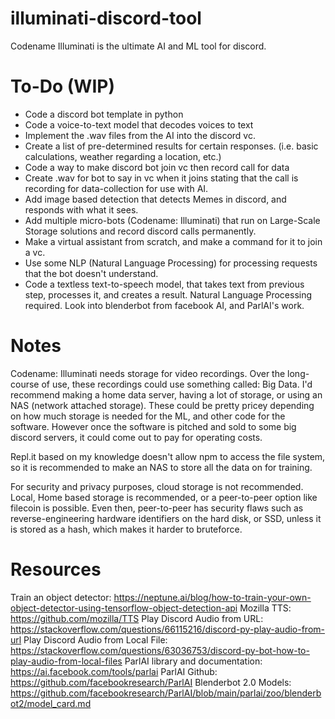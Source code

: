 # illuminati-discord-tool
Codename Illuminati is the ultimate AI and ML tool for discord.

# To-Do (WIP)
- Code a discord bot template in python
- Code a voice-to-text model that decodes voices to text
- Implement the .wav files from the AI into the discord vc.
- Create a list of pre-determined results for certain responses. (i.e. basic calculations, weather regarding a location, etc.)
- Code a way to make discord bot join vc then record call for data
- Create .wav for bot to say in vc when it joins stating that the call is recording for data-collection for use with AI. 
- Add image based detection that detects Memes in discord, and responds with what it sees.
- Add multiple micro-bots (Codename: Illuminati) that run on Large-Scale Storage solutions and record discord calls permanently. 
- Make a virtual assistant from scratch, and make a command for it to join a vc.
- Use some NLP (Natural Language Processing) for processing requests that the bot doesn't understand.
- Code a textless text-to-speech model, that takes text from previous step, processes it, and creates a result. Natural Language Processing required. Look into blenderbot from facebook AI, and ParlAI's work.

# Notes
Codename: Illuminati needs storage for video recordings. Over the long-course of use, these recordings could use something called: Big Data. I'd recommend making a home data server, having a lot of storage, or using an NAS (network attached storage). These could be pretty pricey depending on how much storage is needed for the ML, and other code for the software. However once the software is pitched and sold to some big discord servers, it could come out to pay for operating costs.

Repl.it based on my knowledge doesn't allow npm to access the file system, so it is recommended to make an NAS to store all the data on for training.

For security and privacy purposes, cloud storage is not recommended. Local, Home based storage is recommended, or a peer-to-peer option like filecoin is possible. Even then, peer-to-peer has security flaws such as reverse-engineering hardware identifiers on the hard disk, or SSD, unless it is stored as a hash, which makes it harder to bruteforce.

# Resources

Train an object detector: https://neptune.ai/blog/how-to-train-your-own-object-detector-using-tensorflow-object-detection-api
Mozilla TTS: https://github.com/mozilla/TTS
Play Discord Audio from URL: https://stackoverflow.com/questions/66115216/discord-py-play-audio-from-url
Play Discord Audio from Local File: https://stackoverflow.com/questions/63036753/discord-py-bot-how-to-play-audio-from-local-files
ParlAI library and documentation: https://ai.facebook.com/tools/parlai
ParlAI Github: https://github.com/facebookresearch/ParlAI
Blenderbot 2.0 Models: https://github.com/facebookresearch/ParlAI/blob/main/parlai/zoo/blenderbot2/model_card.md
